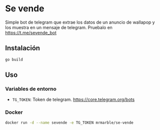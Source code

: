 # Se vende

Simple bot de telegram que extrae los datos de un anuncio de wallapop y los muestra en un mensaje de telegram. Pruebalo en https://t.me/sevende_bot

## Instalación

```sh
go build
```

## Uso

### Variables de entorno

- `TG_TOKEN`: Token de telegram. https://core.telegram.org/bots


### Docker

```sh
docker run -d --name sevende -e TG_TOKEN mrmarble/se-vende
```
